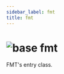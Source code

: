 ```yaml
---
sidebar_label: fmt
title: fmt
---
```


# <img src='/img/wiki/base.png' alt='base' classname='env-tag' /> fmt
FMT's entry class.<br/>

